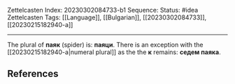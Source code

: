 Zettelcasten Index: 20230302084733-b1
Sequence:
Status: #idea
Zettelcasten Tags: [[Language]], [[Bulgarian]], [[20230302084733]], [[20230215182940-a]]

---

The plural of **паяк** (spider) is: **паяци**. There is an exception with the [[20230215182940-a|numeral plural]] as the the **к** remains: **седем паяка**.

## References